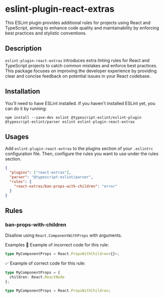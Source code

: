 # eslint-plugin-react-extras

This ESLint plugin provides additional rules for projects using React and TypeScript, aiming to enhance code quality and maintainability by enforcing best practices and stylistic conventions.

## Description

`eslint-plugin-react-extras` introduces extra linting rules for React and TypeScript projects to catch common mistakes and enforce best practices. This package focuses on improving the developer experience by providing clear and concise feedback on potential issues in your React codebase.

## Installation

You'll need to have ESLint installed. If you haven't installed ESLint yet, you can do it by running:

```console
npm install --save-dev eslint @typescript-eslint/eslint-plugin @typescript-eslint/parser eslint eslint-plugin-react-extras
```

## Usages

Add `eslint-plugin-react-extras` to the plugins section of your `.eslintrc` configuration file. Then, configure the rules you want to use under the rules section.

```json
{
  "plugins": ["react-extras"],
  "parser": "@typescript-eslint/parser",
  "rules": {
    "react-extras/ban-props-with-children": "error"
  }
}
```

## Rules

### ban-props-with-children

Disallow using `React.ComponentWithProps` with arguments.

Examples
🚫 Example of incorrect code for this rule:

```ts
type MyComponentProps = React.PropsWithChildren<{}>;
```

✅ Example of correct code for this rule:

```ts
type MyComponentProps = {
  children: React.ReactNode
};

type MyComponentProps = React.PropsWithChildren;
```
